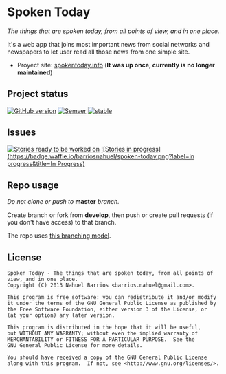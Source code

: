 # Spoken Today

*The things that are spoken today, from all points of view, and in one place.*

It's a web app that joins most important news from social networks and newspapers to let user read all those news from one simple site.

* Proyect site: [spokentoday.info](http://www.spokentoday.info) (**It was up once, currently is no longer maintained**)

## Project status

[![GitHub version](https://badge.fury.io/gh/barriosnahuel%2Fspoken-today.svg)](http://github.com/barriosnahuel/spoken-today/releases)
[![Semver](http://img.shields.io/SemVer/2.0.0.png)](http://semver.org/spec/v2.0.0.html)
[![stable](https://img.shields.io/badge/stability-unstable-yellow.svg)](https://nodejs.org/api/documentation.html#documentation_stability_index)

## Issues

[![Stories ready to be worked on](https://badge.waffle.io/barriosnahuel/spoken-today.png?label=ready&title=Ready)](https://waffle.io/barriosnahuel/spoken-today) [![Stories in progress](https://badge.waffle.io/barriosnahuel/spoken-today.png?label=in progress&title=In Progress)](https://waffle.io/barriosnahuel/spoken-today)

## Repo usage
*Do not clone or push to* **master** *branch.*

Create branch or fork from **develop**, then push or create pull requests (if you don't have access) to that branch.

The repo uses [this branching model](http://nvie.com/posts/a-successful-git-branching-model/).

## License


    Spoken Today - The things that are spoken today, from all points of view, and in one place.
    Copyright (C) 2013 Nahuel Barrios <barrios.nahuel@gmail.com>.

    This program is free software: you can redistribute it and/or modify
    it under the terms of the GNU General Public License as published by
    the Free Software Foundation, either version 3 of the License, or
    (at your option) any later version.

    This program is distributed in the hope that it will be useful,
    but WITHOUT ANY WARRANTY; without even the implied warranty of
    MERCHANTABILITY or FITNESS FOR A PARTICULAR PURPOSE.  See the
    GNU General Public License for more details.

    You should have received a copy of the GNU General Public License
    along with this program.  If not, see <http://www.gnu.org/licenses/>.
